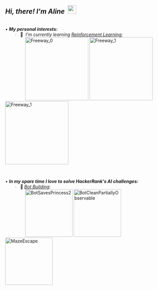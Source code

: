 ## *Hi, there! I'm Aline* &nbsp;<img src="https://user-images.githubusercontent.com/5679180/79618120-0daffb80-80be-11ea-819e-d2b0fa904d07.gif" width="27px">    
&nbsp;   
• ***My personal interests:***  
&nbsp; &nbsp; &nbsp; &nbsp; ∙ &nbsp; 👾 &nbsp;*I'm currently learning [Reinforcement Learning](https://github.com/AlmeidaAlin3/Project_DRL_Freeway_Game/blob/main/deep_freeway.ipynb);*  
&nbsp; &nbsp; &nbsp; &nbsp; &nbsp; &nbsp; &nbsp; &nbsp; <img src="https://raw.githubusercontent.com/AlmeidaAlin3/Project_DRL_Freeway_Game/main/freeway_0.gif" title="Freeway_0" alt="Freeway_0" height="200">    <img src="https://raw.githubusercontent.com/AlmeidaAlin3/Project_DRL_Freeway_Game/main/freeway_1.gif" title="Freeway_1" alt="Freeway_1" height="200">    <img src="https://raw.githubusercontent.com/AlmeidaAlin3/Project_DRL_Freeway_Game/main/freeway_2.gif" title="Freeway_1" alt="Freeway_1" height="200">  

&nbsp;  


• ***In my spare time I love to solve HackerRank's AI challenges:***  
&nbsp; &nbsp; &nbsp; &nbsp; ∙ &nbsp; 🤖 [*Bot Building*](https://github.com/AlmeidaAlin3/HackerRank_AI_Challenges):  
 &nbsp; &nbsp; &nbsp; &nbsp; &nbsp; &nbsp; &nbsp; &nbsp; <img src="https://github.com/AlmeidaAlin3/HackerRank_Challenges_Artificial_Intelligence/blob/main/2_BotSavesPrincess2/BotSavesPrincess2.gif?raw=true" title="BotSavesPrincess2" alt="BotSavesPrincess2" height="150">   <img src="https://github.com/AlmeidaAlin3/HackerRank_Challenges_Artificial_Intelligence/blob/main/5_BotCleanPartiallyObservable/BotCleanPartiallyObservable.gif?raw=true" title="BotCleanPartiallyObservable" alt="BotCleanPartiallyObservable" height="150">    <img src="https://github.com/AlmeidaAlin3/HackerRank_Challenges_Artificial_Intelligence/blob/main/6_MazeEscape/MazeEscape.gif?raw=true" title="BotCleanPartiallyObservable" alt="MazeEscape" height="150">
 

<!--
&nbsp; &nbsp; ∙ &nbsp; 👾 &nbsp;*Visit my [youtube channel](https://www.youtube.com/channel/UCSe5r5jc5cEywlVuRVOvd9Q) (amazing videos are coming soon!* 🥰 *).*  
-->
